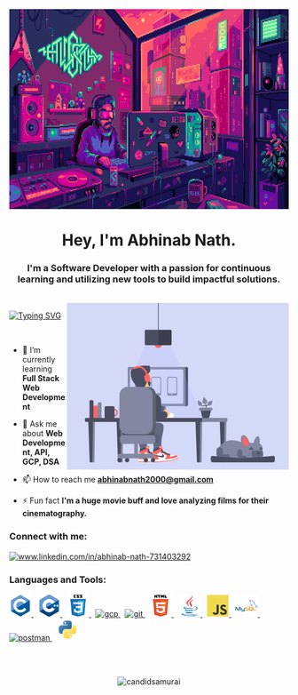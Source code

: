 <img align="center" alt="banner" width="100%" height="360" src="https://github.com/CandidSamurai/CandidSamurai/blob/main/coding-banner.gif">

<h1 align="center">Hey, I'm Abhinab Nath.</h1>
<h3 align="center">I'm a Software Developer with a passion for continuous learning and utilizing new tools to build impactful solutions.</h3>
<br/>

<img align="right" alt="Coding" width="400" src="https://github.com/CandidSamurai/CandidSamurai/blob/main/designergif.gif">

<p><a href="https://git.io/typing-svg"><img src="https://readme-typing-svg.demolab.com?font=Fira+Code&pause=1000&color=760BF7&width=435&lines=Welcome+to+My+GitHub+Profile...;Tech++Enthusiast;Turning+Ideas+into+Reality...;Let%E2%80%99s+Collaborate+on+Something+Great..." alt="Typing SVG" /></a></p>
<br/>

- 🌱 I’m currently learning **Full Stack Web Development**

- 💬 Ask me about **Web Development, API, GCP, DSA**

- 📫 How to reach me **abhinabnath2000@gmail.com**

- ⚡ Fun fact **I'm a huge movie buff and love analyzing films for their cinematography.**

<h3 align="left">Connect with me:</h3>
<p align="left">
<a href="https://linkedin.com/in/abhinab-nath-731403292" target="blank"><img align="center" src="https://raw.githubusercontent.com/rahuldkjain/github-profile-readme-generator/master/src/images/icons/Social/linked-in-alt.svg" alt="www.linkedin.com/in/abhinab-nath-731403292" height="30" width="40" /></a>
</p>

<h3 align="left">Languages and Tools:</h3>
<p align="left"> <a href="https://www.cprogramming.com/" target="_blank" rel="noreferrer"> <img src="https://raw.githubusercontent.com/devicons/devicon/master/icons/c/c-original.svg" alt="c" width="40" height="40"/> </a> &nbsp <a href="https://www.w3schools.com/cpp/" target="_blank" rel="noreferrer"> <img src="https://raw.githubusercontent.com/devicons/devicon/master/icons/cplusplus/cplusplus-original.svg" alt="cplusplus" width="40" height="40"/> </a> &nbsp <a href="https://www.w3schools.com/css/" target="_blank" rel="noreferrer"> <img src="https://raw.githubusercontent.com/devicons/devicon/master/icons/css3/css3-original-wordmark.svg" alt="css3" width="40" height="40"/> </a> &nbsp <a href="https://cloud.google.com" target="_blank" rel="noreferrer"> <img src="https://www.vectorlogo.zone/logos/google_cloud/google_cloud-icon.svg" alt="gcp" width="40" height="40"/> </a> &nbsp <a href="https://git-scm.com/" target="_blank" rel="noreferrer"> <img src="https://www.vectorlogo.zone/logos/git-scm/git-scm-icon.svg" alt="git" width="40" height="40"/> </a> &nbsp <a href="https://www.w3.org/html/" target="_blank" rel="noreferrer"> <img src="https://raw.githubusercontent.com/devicons/devicon/master/icons/html5/html5-original-wordmark.svg" alt="html5" width="40" height="40"/> </a> &nbsp <a href="https://www.java.com" target="_blank" rel="noreferrer"> <img src="https://raw.githubusercontent.com/devicons/devicon/master/icons/java/java-original.svg" alt="java" width="40" height="40"/> </a> &nbsp <a href="https://developer.mozilla.org/en-US/docs/Web/JavaScript" target="_blank" rel="noreferrer"> <img src="https://raw.githubusercontent.com/devicons/devicon/master/icons/javascript/javascript-original.svg" alt="javascript" width="40" height="40"/> </a> &nbsp <a href="https://www.mysql.com/" target="_blank" rel="noreferrer"> <img src="https://raw.githubusercontent.com/devicons/devicon/master/icons/mysql/mysql-original-wordmark.svg" alt="mysql" width="40" height="40"/> </a> &nbsp <a href="https://postman.com" target="_blank" rel="noreferrer"> <img src="https://www.vectorlogo.zone/logos/getpostman/getpostman-icon.svg" alt="postman" width="40" height="40"/> </a> &nbsp <a href="https://www.python.org" target="_blank" rel="noreferrer"> <img src="https://raw.githubusercontent.com/devicons/devicon/master/icons/python/python-original.svg" alt="python" width="40" height="40"/> </a> </p>
<br/>
<br/>
<p align="center"> <img src="https://komarev.com/ghpvc/?username=candidsamurai&label=Profile%20views&color=0e75b6&style=flat" alt="candidsamurai" /> </p>
